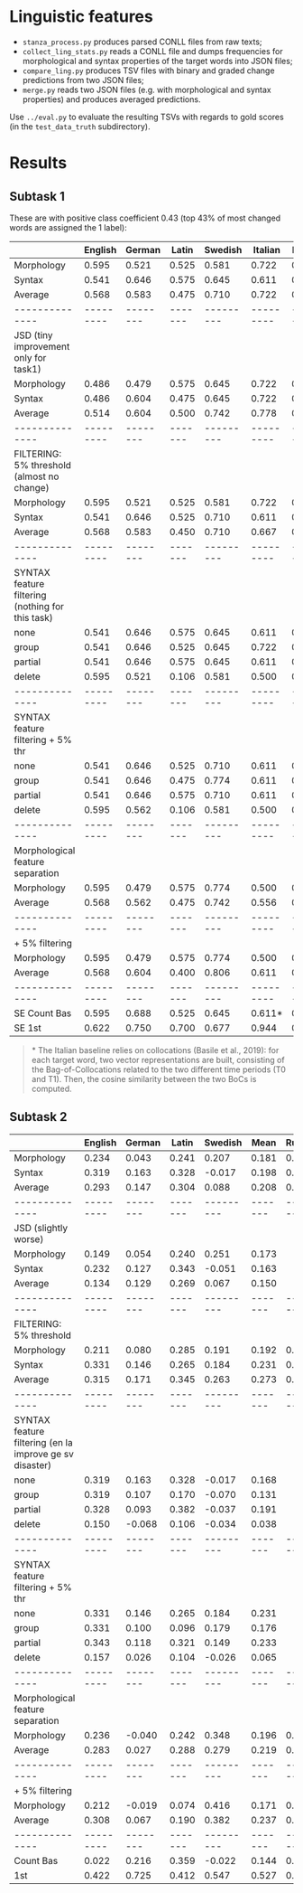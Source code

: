 # Linguistic features

- `stanza_process.py` produces parsed CONLL files from raw texts;
- `collect_ling_stats.py` reads a CONLL file and dumps frequencies for morphological and syntax properties of the target words into JSON files;
- `compare_ling.py` produces TSV files with binary and graded change predictions from two JSON files;
- `merge.py` reads two JSON files (e.g. with morphological and syntax properties) and produces averaged predictions.

Use `../eval.py` to evaluate the resulting TSVs with regards to gold scores (in the `test_data_truth` subdirectory).

# Results

## Subtask 1
These are with positive class coefficient 0.43 (top 43% of most changed words are assigned the 1 label):

|              | English | German | Latin | Swedish | Italian |  Mean |
|--------------|---------|--------|-------|---------|---------|-------|
| Morphology   |   0.595 |  0.521 | 0.525 |   0.581 |  0.722  | 0.589 |
| Syntax       |   0.541 |  0.646 | 0.575 |   0.645 |  0.611  | 0.604 |
| Average      |   0.568 |  0.583 | 0.475 |   0.710 |  0.722  | 0.612 |
|--------------|---------|--------|-------|---------|---------|-------|
| JSD (tiny improvement only for task1)                               |
| Morphology   |   0.486 |  0.479 | 0.575 |   0.645 |  0.722  | 0.581 |
| Syntax       |   0.486 |  0.604 | 0.475 |   0.645 |  0.722  | 0.586 |
| Average      |   0.514 |  0.604 | 0.500 |   0.742 |  0.778  | 0.628 |
|--------------|---------|--------|-------|---------|---------|-------|
| FILTERING: 5% threshold  (almost no change)                        |
| Morphology   |   0.595 |  0.521 | 0.525 |   0.581 |  0.722  | 0.589 |
| Syntax       |   0.541 |  0.646 | 0.525 |   0.710 |  0.611  | 0.607 |
| Average      |   0.568 |  0.583 | 0.450 |   0.710 |  0.667  | 0.596 |
|--------------|---------|--------|-------|---------|---------|-------|
| SYNTAX feature filtering (nothing for this task)                    |
| none         |   0.541 |  0.646 | 0.575 |   0.645 |  0.611  | 0.604 |
| group        |   0.541 |  0.646 | 0.525 |   0.645 |  0.722  | 0.616 |
| partial      |   0.541 |  0.646 | 0.575 |   0.645 |  0.611  | 0.604 |
| delete       |   0.595 |  0.521 | 0.106 |   0.581 |  0.500  | 0.461 |
|--------------|---------|--------|-------|---------|---------|-------|
| SYNTAX feature filtering + 5% thr                                   |
| none         |   0.541 |  0.646 | 0.525 |   0.710 |  0.611  | 0.607 |
| group        |   0.541 |  0.646 | 0.475 |   0.774 |  0.611  | 0.609 |
| partial      |   0.541 |  0.646 | 0.575 |   0.710 |  0.611  | 0.617 |
| delete       |   0.595 |  0.562 | 0.106 |   0.581 |  0.500  | 0.469 |
|--------------|---------|--------|-------|---------|---------|-------|
| Morphological feature separation                                    |
| Morphology   |   0.595 |  0.479 | 0.575 |   0.774 |  0.500  | 0.585 |
| Average      |   0.568 |  0.562 | 0.475 |   0.742 |  0.556  | 0.581 |
|--------------|---------|--------|-------|---------|---------|-------|
| + 5% filtering                                                      |
| Morphology   |   0.595 |  0.479 | 0.575 |   0.774 |  0.500  | 0.585 |
| Average      |   0.568 |  0.604 | 0.400 |   0.806 |  0.611  | 0.598 |
|--------------|---------|--------|-------|---------|---------|-------|
| SE Count Bas |   0.595 |  0.688 | 0.525 |   0.645 |  0.611* | 0.613 |
| SE 1st       |   0.622 |  0.750 | 0.700 |   0.677 |  0.944  | 0.739 |

> \* The Italian baseline relies on collocations (Basile et al., 2019): for each target word, two vector representations are built, consisting of the Bag-of-Collocations related to the two different time periods (T0 and T1). Then, the cosine similarity between the two BoCs is computed.

## Subtask 2
|              | English | German | Latin | Swedish |  Mean |Russian1 | Russian2 | Russian3 |
|--------------|---------|--------|-------|---------|-------|---------|----------|----------|
| Morphology   |   0.234 |  0.043 | 0.241 |   0.207 | 0.181 | 0.137   | 0.210    | 0.327    |
| Syntax       |   0.319 |  0.163 | 0.328 |  -0.017 | 0.198 | 0.060   | 0.101    | 0.269    |
| Average      |   0.293 |  0.147 | 0.304 |   0.088 | 0.208 | 0.101   | 0.191    | 0.294    |
|--------------|---------|--------|-------|---------|-------|---------|----------|----------|
| JSD (slightly worse)                                      |
| Morphology   |   0.149 |  0.054 | 0.240 |   0.251 | 0.173 |
| Syntax       |   0.232 |  0.127 | 0.343 |  -0.051 | 0.163 |
| Average      |   0.134 |  0.129 | 0.269 |   0.067 | 0.150 |
|--------------|---------|--------|-------|---------|-------|---------|----------|----------|
| FILTERING: 5% threshold                                   |
| Morphology   |   0.211 |  0.080 | 0.285 |   0.191 | 0.192 | 0.127   | 0.185    | 0.264    |
| Syntax       |   0.331 |  0.146 | 0.265 |   0.184 | 0.231 | 0.056   | 0.111    | 0.279    |
| Average      |   0.315 |  0.171 | 0.345 |   0.263 | 0.273 | 0.094   | 0.183    | 0.278    |
|--------------|---------|--------|-------|---------|-------|---------|----------|----------|
| SYNTAX feature filtering (en la improve ge sv disaster)   |
| none         |   0.319 |  0.163 | 0.328 |  -0.017 | 0.168 |
| group        |   0.319 |  0.107 | 0.170 |  -0.070 | 0.131 |
| partial      |   0.328 |  0.093 | 0.382 |  -0.037 | 0.191 |
| delete       |   0.150 | -0.068 | 0.106 |  -0.034 | 0.038 |
|--------------|---------|--------|-------|---------|-------|---------|----------|----------|
| SYNTAX feature filtering  + 5% thr                        |
| none         |   0.331 |  0.146 | 0.265 |   0.184 | 0.231 |
| group        |   0.331 |  0.100 | 0.096 |   0.179 | 0.176 |
| partial      |   0.343 |  0.118 | 0.321 |   0.149 | 0.233 |
| delete       |   0.157 |  0.026 | 0.104 |  -0.026 | 0.065 |
|--------------|---------|--------|-------|---------|-------|---------|----------|----------|
| Morphological feature separation                          |
| Morphology   |   0.236 | -0.040 | 0.242 |   0.348 | 0.196 | 0.146   | 0.022    | 0.118    |
| Average      |   0.283 |  0.027 | 0.288 |   0.279 | 0.219 | 0.156   | 0.039    | 0.140    |
|--------------|---------|--------|-------|---------|-------|---------|----------|----------|
| + 5% filtering                                            |
| Morphology   |   0.212 | -0.019 | 0.074 |  0.416  | 0.171 | 0.205   | 0.009    | 0.148    |
| Average      |   0.308 |  0.067 | 0.190 |  0.382  | 0.237 | 0.201   | 0.024    | 0.171    |
|--------------|---------|--------|-------|---------|-------|---------|----------|----------|
|    Count Bas |   0.022 |  0.216 | 0.359 |  -0.022 | 0.144 | 0.314   | 0.302    | 0.381    |
|    1st       |   0.422 |  0.725 | 0.412 |   0.547 | 0.527 | 0.798   | 0.803    | 0.822    |

